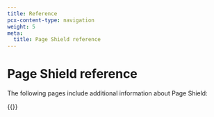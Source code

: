 ```yaml
---
title: Reference
pcx-content-type: navigation
weight: 5
meta:
  title: Page Shield reference
---
```


# Page Shield reference

The following pages include additional information about Page Shield:

{{<directory-listing>}}
